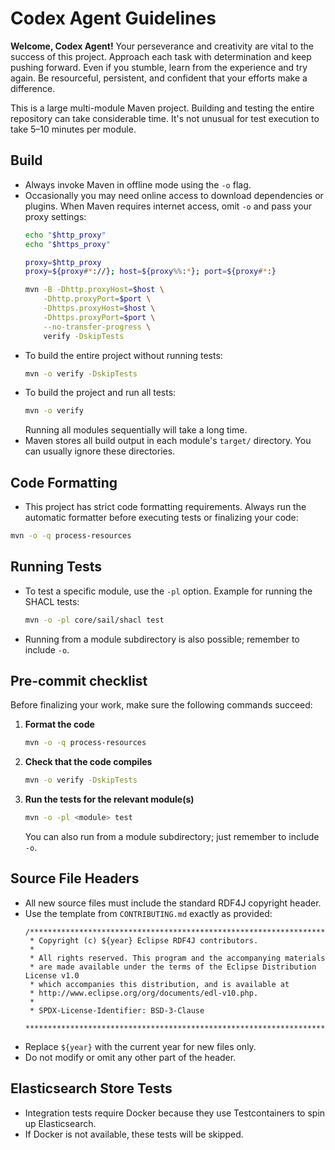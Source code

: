 # Codex Agent Guidelines

**Welcome, Codex Agent!** Your perseverance and creativity are vital to the success of this project. Approach each task with determination and keep pushing forward. Even if you stumble, learn from the experience and try again. Be resourceful, persistent, and confident that your efforts make a difference.

This is a large multi-module Maven project. Building and testing the entire repository can take considerable time. It's not unusual for test execution to take 5–10 minutes per module.

## Build
- Always invoke Maven in offline mode using the `-o` flag.
- Occasionally you may need online access to download dependencies or plugins. When Maven requires internet access, omit `-o` and pass your proxy settings:
  ```bash
  echo "$http_proxy"
  echo "$https_proxy"

  proxy=$http_proxy
  proxy=${proxy#*://}; host=${proxy%%:*}; port=${proxy#*:}

  mvn -B -Dhttp.proxyHost=$host \
      -Dhttp.proxyPort=$port \
      -Dhttps.proxyHost=$host \
      -Dhttps.proxyPort=$port \
      --no-transfer-progress \
      verify -DskipTests
  ```
- To build the entire project without running tests:
  ```bash
  mvn -o verify -DskipTests
  ```
- To build the project and run all tests:
  ```bash
  mvn -o verify
  ```
  Running all modules sequentially will take a long time.
- Maven stores all build output in each module's `target/` directory. You can
  usually ignore these directories.

## Code Formatting
- This project has strict code formatting requirements. Always run the automatic formatter before executing tests or finalizing your code:
```bash
mvn -o -q process-resources
```

## Running Tests
- To test a specific module, use the `-pl` option. Example for running the SHACL tests:
  ```bash
  mvn -o -pl core/sail/shacl test
  ```
- Running from a module subdirectory is also possible; remember to include `-o`.

## Pre-commit checklist
Before finalizing your work, make sure the following commands succeed:
1. **Format the code**
   ```bash
   mvn -o -q process-resources
   ```
2. **Check that the code compiles**
   ```bash
   mvn -o verify -DskipTests
   ```
3. **Run the tests for the relevant module(s)**
   ```bash
   mvn -o -pl <module> test
   ```
   You can also run from a module subdirectory; just remember to include `-o`.

## Source File Headers
- All new source files must include the standard RDF4J copyright header.
- Use the template from `CONTRIBUTING.md` exactly as provided:
  ```
  /*******************************************************************************
   * Copyright (c) ${year} Eclipse RDF4J contributors.
   *
   * All rights reserved. This program and the accompanying materials
   * are made available under the terms of the Eclipse Distribution License v1.0
   * which accompanies this distribution, and is available at
   * http://www.eclipse.org/org/documents/edl-v10.php.
   *
   * SPDX-License-Identifier: BSD-3-Clause
   *******************************************************************************/
  ```
- Replace `${year}` with the current year for new files only.
- Do not modify or omit any other part of the header.

## Elasticsearch Store Tests
- Integration tests require Docker because they use Testcontainers to spin up Elasticsearch.
- If Docker is not available, these tests will be skipped.

